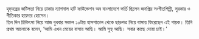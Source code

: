 হৃদ্‌যন্ত্রের জটিলতা নিয়ে ঢাকার ন্যাশনাল হার্ট ফাউন্ডেশন অব বাংলাদেশে ভর্তি ছিলেন জনপ্রিয় সংগীতশিল্পী, সুরকার ও গীতিকার হায়দার হোসেন।  
তিন দিন চিকিৎসা নিয়ে আজ বুধবার সকাল ১০টায় হাসপাতাল থেকে ছাড়পত্র নিয়ে বাসায় ফিরেছেন এই গায়ক। তিনি প্রথম আলোকে বলেন, ‘আমি এখন মেয়ের বাসায় আছি। আমি সুস্থ আছি। সবার কাছে দোয়া চাই।’
